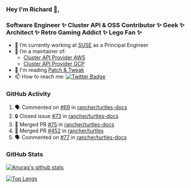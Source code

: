 ### Hey I'm Richard 👋, 

<h3 align="left">Software Engineer ✨ Cluster API & OSS Contributor ✨ Geek ✨ Architect ✨ Retro Gaming Addict ✨ Lego Fan ✨</h3>

- 🔭 I’m currently working at [SUSE](https://www.suse.com/) as a Principal Engineer
- 👯 I’m a maintainer of:
  -  [Cluster API Provider AWS](https://github.com/kubernetes-sigs/cluster-api-provider-aws)
  -  [Cluster API Provider GCP](https://github.com/kubernetes-sigs/cluster-api-provider-gcp)
- 💬 I'm reading [Patch & Tweak](https://bjooks.com/products/patch-tweak-exploring-modular-synthesis)
- 📫 How to reach me: [![Twitter Badge](https://img.shields.io/badge/-@fruit_case-00acee?style=flat&logo=Twitter&logoColor=white)](https://twitter.com/intent/follow?screen_name=fruit_case "Follow on Twitter")

### GitHub Activity 

<!--START_SECTION:activity-->
1. 🗣 Commented on [#69](https://github.com/rancher/turtles-docs/pull/69#issuecomment-2031853258) in [rancher/turtles-docs](https://github.com/rancher/turtles-docs)
2. 🔒 Closed issue [#73](https://github.com/rancher/turtles-docs/issues/73) in [rancher/turtles-docs](https://github.com/rancher/turtles-docs)
3. 🎉 Merged PR [#75](https://github.com/rancher/turtles-docs/pull/75) in [rancher/turtles-docs](https://github.com/rancher/turtles-docs)
4. 🎉 Merged PR [#452](https://github.com/rancher/turtles/pull/452) in [rancher/turtles](https://github.com/rancher/turtles)
5. 🗣 Commented on [#77](https://github.com/rancher/turtles-docs/pull/77#issuecomment-2031727587) in [rancher/turtles-docs](https://github.com/rancher/turtles-docs)
<!--END_SECTION:activity-->

### GitHub Stats

[![Anurag's github stats](https://github-readme-stats.vercel.app/api?username=richardcase&count_private=true&show_icons=true)](https://github.com/anuraghazra/github-readme-stats)

[![Top Langs](https://github-readme-stats.vercel.app/api/top-langs/?username=richardcase&hide=html&layout=compact)](https://github.com/anuraghazra/github-readme-stats)
